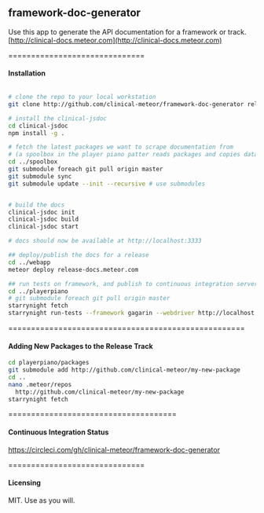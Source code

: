 ## framework-doc-generator

Use this app to generate the API documentation for a framework or track.  
[http://clinical-docs.meteor.com](http://clinical-docs.meteor.com)


==============================
#### Installation

````bash

# clone the repo to your local workstation
git clone http://github.com/clinical-meteor/framework-doc-generator release-docs

# install the clinical-jsdoc
cd clinical-jsdoc
npm install -g .  

# fetch the latest packages we want to scrape documentation from
# (a spoolbox in the player piano patter reads packages and copies data)
cd ../spoolbox
git submodule foreach git pull origin master
git submodule sync
git submodule update --init --recursive # use submodules


# build the docs
clinical-jsdoc init
clinical-jsdoc build
clinical-jsdoc start

# docs should now be available at http://localhost:3333

## deploy/publish the docs for a release
cd ../webapp
meteor deploy release-docs.meteor.com

## run tests on framework, and publish to continuous integration servers
cd ../playerpiano
# git submodule foreach git pull origin master
starrynight fetch
starrynight run-tests --framework gagarin --webdriver http://localhost:9515 --path /packages/*/tests/gagarin/**/*.js
````

====================================================
#### Adding New Packages to the Release Track

```bash
cd playerpiano/packages
git submodule add http://github.com/clinical-meteor/my-new-package
cd ..
nano .meteor/repos
  http://github.com/clinical-meteor/my-new-package
starrynight fetch
```


=====================================
#### Continuous Integration Status

https://circleci.com/gh/clinical-meteor/framework-doc-generator

==============================
#### Licensing

MIT.  Use as you will.  

